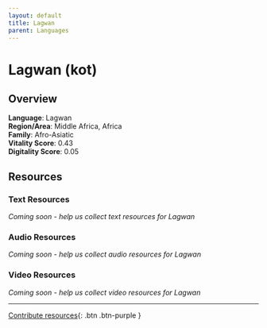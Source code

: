 ```yaml
---
layout: default
title: Lagwan
parent: Languages
---
```


# Lagwan (kot)

## Overview

**Language**: Lagwan  
**Region/Area**: Middle Africa, Africa  
**Family**: Afro-Asiatic  
**Vitality Score**: 0.43  
**Digitality Score**: 0.05  

## Resources

### Text Resources
*Coming soon - help us collect text resources for Lagwan*

### Audio Resources
*Coming soon - help us collect audio resources for Lagwan*

### Video Resources
*Coming soon - help us collect video resources for Lagwan*

---

[Contribute resources](https://fairtrain.github.io/){: .btn .btn-purple }
